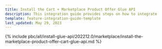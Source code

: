 ```yaml
---
title: Install the Cart + Marketplace Product Offer Glue API
description: This integration guide provides steps on how to integrate the Marketplace Product Offer + Cart Glue API feature into a Spryker project.
template: feature-integration-guide-template
last_updated: May 29, 2023
---
```


{% include pbc/all/install-glue-api/202212.0/marketplace/install-the-marketplace-product-offer-cart-glue-api.md %} <!-- To edit, see /_includes/pbc/all/install-glue-api/202212.0/marketplace/install-the-marketplace-product-offer-cart-glue-api.md -->
